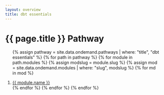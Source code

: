 ```yaml
---
layout: overview
title: dbt essentials
---
```


# {{ page.title }} Pathway

<ol>

{% assign pathway = site.data.ondemand.pathways | where: "title", "dbt essentials" %}
{% for path in pathway %}
  {% for module in path.modules %}
    {% assign modslug = module.slug %}
    {% assign mod = site.data.ondemand.modules | where: "slug", modslug %}
    {% for md in mod %}
      <li> <a href="/ondemand/{{ site.onDemandHash }}/{{ module.slug }}/{{ md.pages[0].slug }}">{{ module.name }}</a></li>
    {% endfor %}
  {% endfor %}
{% endfor %}

</ol>
